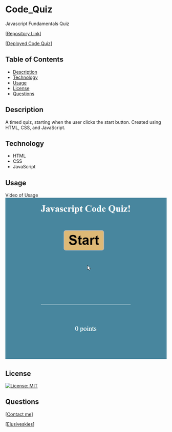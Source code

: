 # Code_Quiz
Javascript Fundamentals Quiz

[[Repository Link](https://github.com/ElusiveSkies/Code_Quiz)]

[[Deployed Code Quiz](https://elusiveskies.github.io/Code_Quiz)]

## Table of Contents

- [Description](#Description)
- [Technology](#Technology)
- [Usage](#Usage)
- [License](#License)
- [Questions](#Questions)

## Description
A timed quiz, starting when the user clicks the start button.
Created using HTML, CSS, and JavaScript.

## Technology

- HTML
- CSS
- JavaScript

## Usage

Video of Usage
![Video of Usage](./img/quiz-active.gif)

## License

[![License: MIT](https://img.shields.io/badge/License-MIT-yellow.svg)](https://opensource.org/licenses/MIT)

## Questions

[[Contact me](mailto:elusiveskies@gmail.com)]

[[Elusiveskies](https://www.github.com/Elusiveskies)]